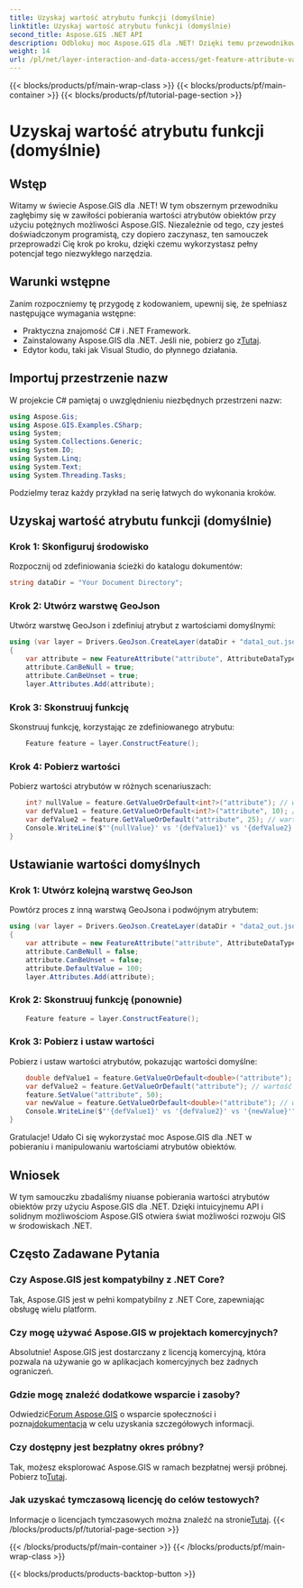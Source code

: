 ```yaml
---
title: Uzyskaj wartość atrybutu funkcji (domyślnie)
linktitle: Uzyskaj wartość atrybutu funkcji (domyślnie)
second_title: Aspose.GIS .NET API
description: Odblokuj moc Aspose.GIS dla .NET! Dzięki temu przewodnikowi krok po kroku możesz łatwo pobierać wartości atrybutów funkcji i nimi manipulować. Pobierz teraz wersję próbną!
weight: 14
url: /pl/net/layer-interaction-and-data-access/get-feature-attribute-value-default/
---
```


{{< blocks/products/pf/main-wrap-class >}}
{{< blocks/products/pf/main-container >}}
{{< blocks/products/pf/tutorial-page-section >}}

# Uzyskaj wartość atrybutu funkcji (domyślnie)

## Wstęp
Witamy w świecie Aspose.GIS dla .NET! W tym obszernym przewodniku zagłębimy się w zawiłości pobierania wartości atrybutów obiektów przy użyciu potężnych możliwości Aspose.GIS. Niezależnie od tego, czy jesteś doświadczonym programistą, czy dopiero zaczynasz, ten samouczek przeprowadzi Cię krok po kroku, dzięki czemu wykorzystasz pełny potencjał tego niezwykłego narzędzia.
## Warunki wstępne
Zanim rozpoczniemy tę przygodę z kodowaniem, upewnij się, że spełniasz następujące wymagania wstępne:
- Praktyczna znajomość C# i .NET Framework.
-  Zainstalowany Aspose.GIS dla .NET. Jeśli nie, pobierz go z[Tutaj](https://releases.aspose.com/gis/net/).
- Edytor kodu, taki jak Visual Studio, do płynnego działania.
## Importuj przestrzenie nazw
W projekcie C# pamiętaj o uwzględnieniu niezbędnych przestrzeni nazw:
```csharp
using Aspose.Gis;
using Aspose.GIS.Examples.CSharp;
using System;
using System.Collections.Generic;
using System.IO;
using System.Linq;
using System.Text;
using System.Threading.Tasks;
```
Podzielmy teraz każdy przykład na serię łatwych do wykonania kroków.
## Uzyskaj wartość atrybutu funkcji (domyślnie)
### Krok 1: Skonfiguruj środowisko
Rozpocznij od zdefiniowania ścieżki do katalogu dokumentów:
```csharp
string dataDir = "Your Document Directory";
```
### Krok 2: Utwórz warstwę GeoJson
Utwórz warstwę GeoJson i zdefiniuj atrybut z wartościami domyślnymi:
```csharp
using (var layer = Drivers.GeoJson.CreateLayer(dataDir + "data1_out.json"))
{
    var attribute = new FeatureAttribute("attribute", AttributeDataType.Integer);
    attribute.CanBeNull = true;
    attribute.CanBeUnset = true;
    layer.Attributes.Add(attribute);
```
### Krok 3: Skonstruuj funkcję
Skonstruuj funkcję, korzystając ze zdefiniowanego atrybutu:
```csharp
    Feature feature = layer.ConstructFeature();
```
### Krok 4: Pobierz wartości
Pobierz wartości atrybutów w różnych scenariuszach:
```csharp
    int? nullValue = feature.GetValueOrDefault<int?>("attribute"); // wartość == zero
    var defValue1 = feature.GetValueOrDefault<int?>("attribute", 10); // wartość == 10
    var defValue2 = feature.GetValueOrDefault("attribute", 25); // wartość == 10
    Console.WriteLine($"'{nullValue}' vs '{defValue1}' vs '{defValue2}'");
}
```
## Ustawianie wartości domyślnych
### Krok 1: Utwórz kolejną warstwę GeoJson
Powtórz proces z inną warstwą GeoJsona i podwójnym atrybutem:
```csharp
using (var layer = Drivers.GeoJson.CreateLayer(dataDir + "data2_out.json"))
{
    var attribute = new FeatureAttribute("attribute", AttributeDataType.Double);
    attribute.CanBeNull = false;
    attribute.CanBeUnset = false;
    attribute.DefaultValue = 100;
    layer.Attributes.Add(attribute);
```
### Krok 2: Skonstruuj funkcję (ponownie)
```csharp
    Feature feature = layer.ConstructFeature();
```
### Krok 3: Pobierz i ustaw wartości
Pobierz i ustaw wartości atrybutów, pokazując wartości domyślne:
```csharp
    double defValue1 = feature.GetValueOrDefault<double>("attribute"); // wartość == 100
    var defValue2 = feature.GetValueOrDefault("attribute"); // wartość == 100
    feature.SetValue("attribute", 50);
    var newValue = feature.GetValueOrDefault<double>("attribute"); // wartość == 50
    Console.WriteLine($"'{defValue1}' vs '{defValue2}' vs '{newValue}'");
}
```
Gratulacje! Udało Ci się wykorzystać moc Aspose.GIS dla .NET w pobieraniu i manipulowaniu wartościami atrybutów obiektów.
## Wniosek
W tym samouczku zbadaliśmy niuanse pobierania wartości atrybutów obiektów przy użyciu Aspose.GIS dla .NET. Dzięki intuicyjnemu API i solidnym możliwościom Aspose.GIS otwiera świat możliwości rozwoju GIS w środowiskach .NET.
## Często Zadawane Pytania
### Czy Aspose.GIS jest kompatybilny z .NET Core?
Tak, Aspose.GIS jest w pełni kompatybilny z .NET Core, zapewniając obsługę wielu platform.
### Czy mogę używać Aspose.GIS w projektach komercyjnych?
Absolutnie! Aspose.GIS jest dostarczany z licencją komercyjną, która pozwala na używanie go w aplikacjach komercyjnych bez żadnych ograniczeń.
### Gdzie mogę znaleźć dodatkowe wsparcie i zasoby?
 Odwiedzić[Forum Aspose.GIS](https://forum.aspose.com/c/gis/33) o wsparcie społeczności i poznaj[dokumentacja](https://reference.aspose.com/gis/net/) w celu uzyskania szczegółowych informacji.
### Czy dostępny jest bezpłatny okres próbny?
 Tak, możesz eksplorować Aspose.GIS w ramach bezpłatnej wersji próbnej. Pobierz to[Tutaj](https://releases.aspose.com/).
### Jak uzyskać tymczasową licencję do celów testowych?
 Informacje o licencjach tymczasowych można znaleźć na stronie[Tutaj](https://purchase.aspose.com/temporary-license/).
{{< /blocks/products/pf/tutorial-page-section >}}

{{< /blocks/products/pf/main-container >}}
{{< /blocks/products/pf/main-wrap-class >}}

{{< blocks/products/products-backtop-button >}}
